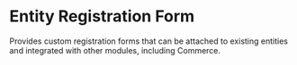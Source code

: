 # Entity Registration Form

Provides custom registration forms that can be attached to existing entities and integrated with other modules, including Commerce.

